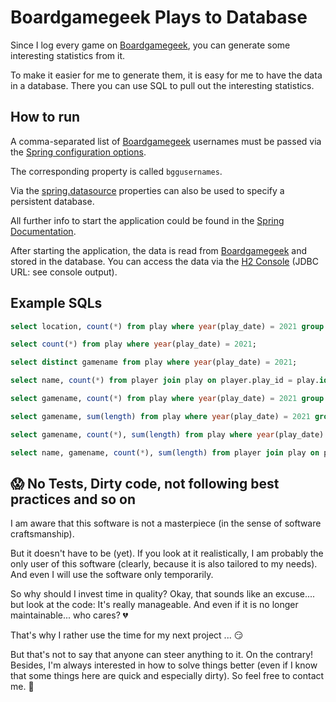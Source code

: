 # Boardgamegeek Plays to Database

Since I log every game on [Boardgamegeek](https://boardgamegeek.com/), you can generate some interesting statistics from it.

To make it easier for me to generate them, it is easy for me to have the data in a database. There you can use SQL to pull out the interesting statistics.


## How to run
A comma-separated list of [Boardgamegeek](https://boardgamegeek.com/) usernames must be passed via the [Spring configuration options](https://docs.spring.io/spring-boot/docs/current/reference/html/features.html#features.external-config).

The corresponding property is called `bggusernames`.

Via the [spring.datasource](https://docs.spring.io/spring-boot/docs/current/reference/html/application-properties.html#application-properties.data.spring.datasource.url) properties can also be used to specify a persistent database.

All further info to start the application could be found in the [Spring Documentation](https://docs.spring.io/spring-boot/docs/current/reference/html/using.html#using.running-your-application).

After starting the application, the data is read from [Boardgamegeek](https://boardgamegeek.com/) and stored in the database.
You can access the data via the [H2 Console](http://localhost:8080/h2-console) (JDBC URL: see console output).

## Example SQLs
```sql
select location, count(*) from play where year(play_date) = 2021 group by location order by 2 desc;

select count(*) from play where year(play_date) = 2021;

select distinct gamename from play where year(play_date) = 2021;

select name, count(*) from player join play on player.play_id = play.id where year(play_date) = 2021 and name not in ('Jens', 'Anonymous player') and name not like 'Bot%' group by name order by 2 desc;

select gamename, count(*) from play where year(play_date) = 2021 group by gamename order by 2 desc, gamename;

select gamename, sum(length) from play where year(play_date) = 2021 group by gamename order by 2 desc, gamename;

select gamename, count(*), sum(length) from play where year(play_date) = 2021 group by gamename order by 2 desc, gamename;

select name, gamename, count(*), sum(length) from player join play on player.play_id = play.id where year(play_date) = 2021 and name not in ('Jens', 'Anonymous player') and name not like 'Bot%' group by name, gamename order by name, 4 desc;
```

## :scream: No Tests, Dirty code, not following best practices and so on
I am aware that this software is not a masterpiece (in the sense of software craftsmanship).

But it doesn't have to be (yet). If you look at it realistically, I am probably the only user of this software (clearly, because it is also tailored to my needs). And even I will use the software only temporarily.

So why should I invest time in quality? Okay, that sounds like an excuse.... but look at the code: It's really manageable. And even if it is no longer maintainable... who cares? :broken_heart: 

That's why I rather use the time for my next project ... :smirk:


But that's not to say that anyone can steer anything to it. On the contrary!
Besides, I'm always interested in how to solve things better (even if I know that some things here are quick and especially dirty). So feel free to contact me. :email:

